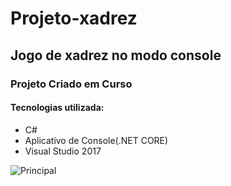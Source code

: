 # Projeto-xadrez
## Jogo de xadrez no modo console


### Projeto  Criado em Curso 

#### Tecnologias utilizada:
* C#
* Aplicativo de Console(.NET CORE)
* Visual Studio 2017
   
        
        
![Principal](https://user-images.githubusercontent.com/52082493/66502658-1a62ef80-ea9c-11e9-863b-0ea0cf84ae8e.png)
